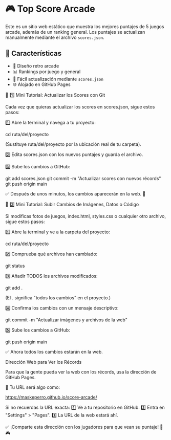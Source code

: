 # 🎮 Top Score Arcade

Este es un sitio web estático que muestra los mejores puntajes de 5 juegos arcade, además de un ranking general. Los puntajes se actualizan manualmente mediante el archivo `scores.json`.

## 🚀 Características
- 🎨 Diseño retro arcade
- 📊 Rankings por juego y general
- 🔧 Fácil actualización mediante `scores.json`
- 🌐 Alojado en GitHub Pages

📌 1️⃣ Mini Tutorial: Actualizar los Scores con Git

Cada vez que quieras actualizar los scores en scores.json, sigue estos pasos:

1️⃣ Abre la terminal y navega a tu proyecto:

cd ruta/del/proyecto

(Sustituye ruta/del/proyecto por la ubicación real de tu carpeta).

2️⃣ Edita scores.json con los nuevos puntajes y guarda el archivo.

3️⃣ Sube los cambios a GitHub:

git add scores.json
git commit -m "Actualizar scores con nuevos récords"
git push origin main

✅ Después de unos minutos, los cambios aparecerán en la web. 🚀


📌 2️⃣ Mini Tutorial: Subir Cambios de Imágenes, Datos o Código

Si modificas fotos de juegos, index.html, styles.css o cualquier otro archivo, sigue estos pasos:

1️⃣ Abre la terminal y ve a la carpeta del proyecto:

cd ruta/del/proyecto

2️⃣ Comprueba qué archivos han cambiado:

git status

3️⃣ Añadir TODOS los archivos modificados:

git add .

(El . significa "todos los cambios" en el proyecto.)

4️⃣ Confirma los cambios con un mensaje descriptivo:

git commit -m "Actualizar imágenes y archivos de la web"

5️⃣ Sube los cambios a GitHub:

git push origin main

✅ Ahora todos los cambios estarán en la web.



Dirección Web para Ver los Récords

Para que la gente pueda ver la web con los récords, usa la dirección de GitHub Pages.

📍 Tu URL será algo como:

https://maskeperro.github.io/score-arcade/

Si no recuerdas la URL exacta: 1️⃣ Ve a tu repositorio en GitHub.
2️⃣ Entra en "Settings" > "Pages".
3️⃣ La URL de la web estará ahí.

✅ ¡Comparte esta dirección con los jugadores para que vean su puntaje! 🚀🎮

